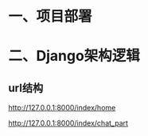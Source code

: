 


# 一、项目部署



# 二、Django架构逻辑

## url结构
http://127.0.0.1:8000/index/home

http://127.0.0.1:8000/index/chat_part
   